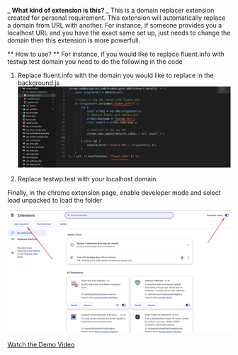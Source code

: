 **_ What kind of extension is this? _**
This is a domain replacer extension created for personal requirement. This extension will automatically replace a domain from URL with another. For instance, if someone provides you a localhost URL and you have the exact same set up, just needs to change the domain then this extension is more powerfull.

** How to use? **
For instance, if you would like to replace fluent.info with testwp.test domain you need to do the following in the code

1. Replace fluent.info with the domain you would like to replace in the background.js
   ![alt text](image.png)

2. Replace testwp.test with your localhost domain.

Finally, in the chrome extension page, enable developer mode and select load unpacked to load the folder

![alt text](image-1.png)

[Watch the Demo Video](https://go.screenpal.com/watch/cThZjpn6OZq)
